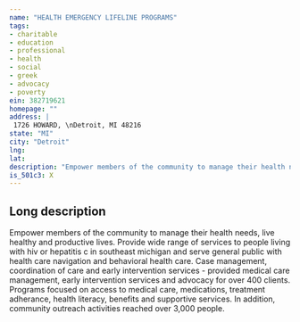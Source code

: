 ```yaml
---
name: "HEALTH EMERGENCY LIFELINE PROGRAMS"
tags:
- charitable
- education
- professional
- health
- social
- greek
- advocacy
- poverty
ein: 382719621
homepage: ""
address: |
 1726 HOWARD, \nDetroit, MI 48216
state: "MI"
city: "Detroit"
lng: 
lat: 
description: "Empower members of the community to manage their health needs, live healthy and productive lives. Provide wide range of services to people living with hiv or hepatitis c in southeast michigan and serve general public with health care navigation and behavioral health care. "
is_501c3: X
---
```


## Long description

Empower members of the community to manage their health needs, live healthy and productive lives. Provide wide range of services to people living with hiv or hepatitis c in southeast michigan and serve general public with health care navigation and behavioral health care. Case management, coordination of care and early intervention services - provided medical care management, early intervention services and advocacy for over 400 clients. Programs focused on access to medical care, medications, treatment adherance, health literacy, benefits and supportive services. In addition, community outreach activities reached over 3,000 people. 

